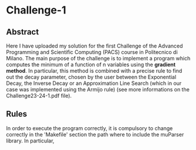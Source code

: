# Challenge-1

## Abstract
Here I have uploaded my solution for the first Challenge of the Advanced Programming and Scientific Computing (PACS) course in Politecnico di Milano.
The main purpose of the challenge is to implement a program which computes the minimum of a function of n variables using the **gradient method**.
In particular, this method is combined with a precise rule to find out the decay parameter, chosen by the user between the Exponential Decay, the Inverse Decay or an Approximation Line Search (which in our case was implemented using the Armijo rule) (see more informations on the Challenge23-24-1.pdf file).

## Rules
In order to execute the program correctly, it is compulsory to change correctly in the 'Makefile' section the path where to include the muParser library. In particular,



